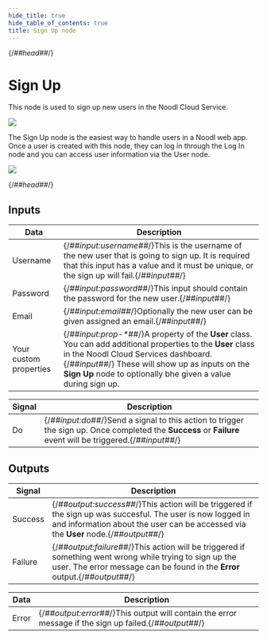 ```yaml
---
hide_title: true
hide_table_of_contents: true
title: Sign Up node
---
```


{/*##head##*/}

# Sign Up

This node is used to sign up new users in the Noodl Cloud Service.

<div className="ndl-image-with-background l">

![](/nodes/data/user/sign-up/sign-up_visual.png)

</div>

The <span className="ndl-node">Sign Up</span> node is the easiest way to handle users in a Noodl web app. Once a user is created with this node, they can log in through the <span className="ndl-node">Log In</span> node and you can access user information via the <span className="ndl-node">User</span> node.

<div className="ndl-image-with-background l">

![](/nodes/data/user/sign-up/sign-up_node.png)

</div>

{/*##head##*/}

## Inputs

| Data                                                     | Description                                                                                                                                                                                                                                                          |
| -------------------------------------------------------- | -------------------------------------------------------------------------------------------------------------------------------------------------------------------------------------------------------------------------------------------------------------------- |
| <span className="ndl-data">Username</span>               | {/*##input:username##*/}This is the username of the new user that is going to sign up. It is required that this input has a value and it must be unique, or the sign up will fail.{/*##input##*/}                                                                            |
| <span className="ndl-data">Password</span>               | {/*##input:password##*/}This input should contain the password for the new user.{/*##input##*/}                                                                                                                                                                              |
| <span className="ndl-data">Email</span>                  | {/*##input:email##*/}Optionally the new user can be given assigned an email.{/*##input##*/}                                                                                                                                                                                  |
| <span className="ndl-data">Your custom properties</span> | {/*##input:prop-\*##*/}A property of the **User** class. You can add additional properties to the **User** class in the Noodl Cloud Services dashboard. {/*##input##*/} These will show up as inputs on the **Sign Up** node to optionally bhe given a value during sign up. |

| Signal                                 | Description                                                                                                                                          |
| -------------------------------------- | ---------------------------------------------------------------------------------------------------------------------------------------------------- |
| <span className="ndl-signal">Do</span> | {/*##input:do##*/}Send a signal to this action to trigger the sign up. Once completed the **Success** or **Failure** event will be triggered.{/*##input##*/} |

## Outputs

| Signal                                      | Description                                                                                                                                                                                 |
| ------------------------------------------- | ------------------------------------------------------------------------------------------------------------------------------------------------------------------------------------------- |
| <span className="ndl-signal">Success</span> | {/*##output:success##*/}This action will be triggered if the sign up was succesful. The user is now logged in and information about the user can be accessed via the **User** node.{/*##output##*/} |
| <span className="ndl-signal">Failure</span> | {/*##output:failure##*/}This action will be triggered if something went wrong while trying to sign up the user. The error message can be found in the **Error** output.{/*##output##*/}             |

| Data                                    | Description                                                                                     |
| --------------------------------------- | ----------------------------------------------------------------------------------------------- |
| <span className="ndl-data">Error</span> | {/*##output:error##*/}This output will contain the error message if the sign up failed.{/*##output##*/} |
